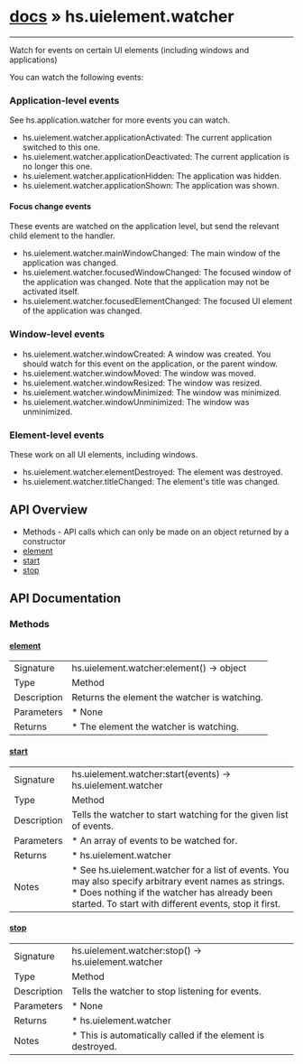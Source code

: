 # [docs](index.md) » hs.uielement.watcher
---

Watch for events on certain UI elements (including windows and applications)

You can watch the following events:
### Application-level events
See hs.application.watcher for more events you can watch.
* hs.uielement.watcher.applicationActivated: The current application switched to this one.
* hs.uielement.watcher.applicationDeactivated: The current application is no longer this one.
* hs.uielement.watcher.applicationHidden: The application was hidden.
* hs.uielement.watcher.applicationShown: The application was shown.

#### Focus change events
These events are watched on the application level, but send the relevant child element to the handler.
* hs.uielement.watcher.mainWindowChanged: The main window of the application was changed.
* hs.uielement.watcher.focusedWindowChanged: The focused window of the application was changed. Note that the application may not be activated itself.
* hs.uielement.watcher.focusedElementChanged: The focused UI element of the application was changed.

### Window-level events
* hs.uielement.watcher.windowCreated: A window was created. You should watch for this event on the application, or the parent window.
* hs.uielement.watcher.windowMoved: The window was moved.
* hs.uielement.watcher.windowResized: The window was resized.
* hs.uielement.watcher.windowMinimized: The window was minimized.
* hs.uielement.watcher.windowUnminimized: The window was unminimized.

### Element-level events
These work on all UI elements, including windows.
* hs.uielement.watcher.elementDestroyed: The element was destroyed.
* hs.uielement.watcher.titleChanged: The element's title was changed.

## API Overview
* Methods - API calls which can only be made on an object returned by a constructor
 * [element](#element)
 * [start](#start)
 * [stop](#stop)

## API Documentation
### Methods

#### [element](#element)
|             |                 |
| ------------|-----------------|
| Signature   | hs.uielement.watcher:element() -> object  |
| Type        | Method |
| Description | Returns the element the watcher is watching. |
| Parameters |  * None |
| Returns |  * The element the watcher is watching. |


#### [start](#start)
|             |                 |
| ------------|-----------------|
| Signature   | hs.uielement.watcher:start(events) -> hs.uielement.watcher  |
| Type        | Method |
| Description | Tells the watcher to start watching for the given list of events. |
| Parameters |  * An array of events to be watched for. |
| Returns |  * hs.uielement.watcher |
| Notes |  * See hs.uielement.watcher for a list of events. You may also specify arbitrary event names as strings. * Does nothing if the watcher has already been started. To start with different events, stop it first.

#### [stop](#stop)
|             |                 |
| ------------|-----------------|
| Signature   | hs.uielement.watcher:stop() -> hs.uielement.watcher  |
| Type        | Method |
| Description | Tells the watcher to stop listening for events. |
| Parameters |  * None |
| Returns |  * hs.uielement.watcher |
| Notes |  * This is automatically called if the element is destroyed. |
